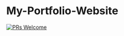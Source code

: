 # My-Portfolio-Website
[![PRs Welcome](https://img.shields.io/badge/PRs-welcome-brightgreen.svg?style=flat-square)](http://makeapullrequest.com)
